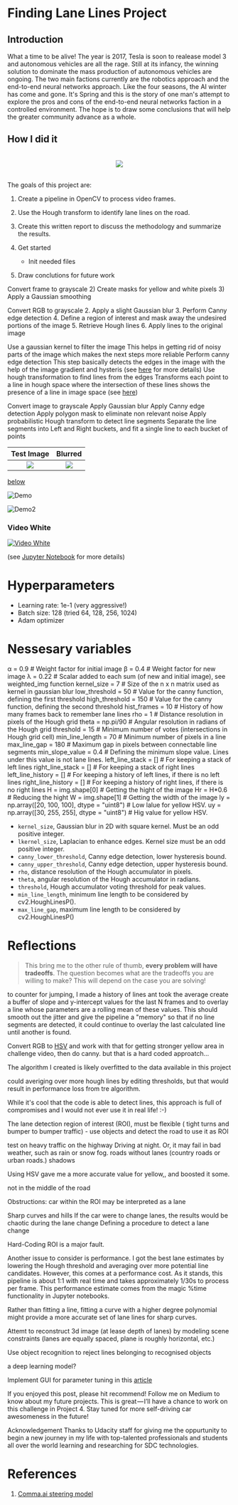 # Finding Lane Lines Project

## Introduction

What a time to be alive! The year is 2017, Tesla is soon to realease model 3 and autonomous vehicles are all the rage. Still at its infancy, the winning solution to dominate the mass production of autonomous vehicles are ongoing. 
The two main factions currently are the robotics approach and the end-to-end neural networks approach. Like the four seasons, the AI winter has come and gone. It's Spring and this is the story of one man's attempt to explore the pros and cons of the end-to-end neural networks faction in a controlled environment. The hope is to draw some conclusions that will help the greater community advance as a whole.

## How I did it

<div align="center">
   <br>
  <img src="./images/sim_image.png"><br><br>
</div>

The goals of this project are:

1. Create a pipeline in OpenCV to process video frames.
2. Use the Hough transform to identify lane lines on the road.
3. Create this written report to discuss the methodology and summarize the results.

1. Get started
   * Init needed files
2. Draw conclutions for future work

 Convert frame to grayscale
2) Create masks for yellow and white pixels
3) Apply a Gaussian smoothing

Convert RGB to grayscale
2. Apply a slight Gaussian blur
3. Perform Canny edge detection
4. Define a region of interest and mask away the undesired portions of the image
5. Retrieve Hough lines 
6. Apply lines to the original image

Use a gaussian kernel to filter the image
This helps in getting rid of noisy parts of the image which makes the next steps more reliable
Perform canny edge detection
This step basically detects the edges in the image with the help of the image gradient and hysteris (see [here](https://en.wikipedia.org/wiki/Canny_edge_detector) for more details)
Use hough transformation to find lines from the edges
Transforms each point to a line in hough space where the intersection of these lines shows the presence of a line in image space (see [here](https://en.wikipedia.org/wiki/Hough_transform))

Convert image to grayscale
Apply Gaussian blur
Apply Canny edge detection
Apply polygon mask to eliminate non relevant noise
Apply probabilistic Hough transform to detect line segments
Separate the line segments into Left and Right buckets, and fit a single line to each bucket of points

Test Image             |  Blurred
:-------------------------:|:-------------------------:
![](https://github.com/CYHSM/carnd/blob/master/CarND-LaneLines-P1/test_images/pipeline/original.jpg?raw=true)  |  ![](https://github.com/CYHSM/carnd/blob/master/CarND-LaneLines-P1/test_images/pipeline/blur.jpg?raw=true)



[below](WRITEUP.md#drawing-lines)

![Demo](https://github.com/KvalheimRacing/CarND/blob/master/P1_Lane_Lines/test_videos_output/solidWhiteRight.gif)

![Demo2](https://github.com/KvalheimRacing/CarND/blob/master/P1_Lane_Lines/test_videos_output/solidYellowLeft.gif)

### Video White
[![Video White](https://github.com/KvalheimRacing/CarND/blob/master/P1_Lane_Lines/test_videos_output/solidWhiteRight.gif)](https://youtu.be/bajgiQuEc38)


(see [Jupyter Notebook](https://github.com/CYHSM/carnd/blob/master/CarND-LaneLines-P1/P1.ipynb) for more details)

# Hyperparameters

* Learning rate: 1e-1 (very aggressive!)
* Batch size: 128 (tried 64, 128, 256, 1024)
* Adam optimizer

# Nessesary variables
α = 0.9                 # Weight factor for initial image
β = 0.4                 # Weight factor for new image
λ = 0.22                # Scalar added to each sum (of new and initial image), see weighted_img function
kernel_size = 7         # Size of the n x n matrix used as kernel in gaussian blur
low_threshold = 50      # Value for the canny function, defining the first threshold
high_threshold = 150    # Value for the canny function, defining the second threshold
hist_frames = 10        # History of how many frames back to remember lane lines
rho = 1                 # Distance resolution in pixels of the Hough grid
theta = np.pi/90        # Angular resolution in radians of the Hough grid
threshold = 15          # Minimum number of votes (intersections in Hough grid cell)
min_line_length = 70    # Minimum number of pixels in a line
max_line_gap = 180      # Maximum gap in pixels between connectable line segments
min_slope_value = 0.4   # Defining the minimum slope value. Lines under this value is not lane lines.
left_line_stack = []    # For keeping a stack of left lines
right_line_stack = []   # For keeping a stack of right lines
left_line_history = []  # For keeping a history of left lines, if there is no left lines
right_line_history = [] # For keeping a history of right lines, if there is no right lines
H = img.shape[0]        # Getting the hight of the image
Hr = H*0.6              # Reducing the hight
W = img.shape[1]        # Getting the width of the image
ly = np.array([20, 100, 100], dtype = "uint8") # Low lalue for yellow HSV.
uy = np.array([30, 255, 255], dtype = "uint8") # Hig value for yellow HSV.

- `kernel_size`, Gaussian blur in 2D with square kernel. Must be an odd positive integer.
- `lkernel_size`, Laplacian to enhance edges. Kernel size must be an odd positive integer.
- `canny_lower_threshold`, Canny edge detection, lower hysteresis bound.
- `canny_upper_threshold`, Canny edge detection, upper hysteresis bound.
- `rho`, distance resolution of the Hough accumulator in pixels.
- `theta`, angular resolution of the Hough accumulator in radians.
- `threshold`, Hough accumulator voting threshold for peak values.
- `min_line_length`, minimum line length to be considered by cv2.HoughLinesP().
- `max_line_gap`, maximum line length to be considered by cv2.HoughLinesP()

# Reflections

> This bring me to the other rule of thumb, **every problem will have tradeoffs**. The question becomes what are the tradeoffs you are willing to make? This will depend on the case you are solving!

to counter for jumping, I made a history of lines ant took the average
create a buffer of slope and y-intercept values for the last N frames and to overlay a line whose parameters are a rolling mean of these values. This should smooth out the jitter and give the pipeline a "memory" so that if no line segments are detected, it could continue to overlay the last calculated line until another is found.

Convert RGB to [HSV](https://en.wikipedia.org/wiki/HSL_and_HSV) and work with that for getting stronger yellow area in challenge video, then do canny. but that is a hard coded approatch...  

The algorithm I created is likely overfitted to the data available in this project

could averiging over more hough lines by editing thresholds, but that would result in performance loss from tre algorithm.

While it's cool that the code is able to detect lines, this approach is full of compromises and I would not ever use it in real life! :-)


The lane detection region of interest (ROI), must be flexible ( tight turns and bumper to bumper traffic) - use objects and detect the road to use it as ROI

test on heavy traffic on the highway
Driving at night.
Or, it may fail in bad weather, such as rain or snow fog. 
roads without lanes (country roads or urban roads.)
shadows

Using HSV gave me a more accurate value for yellow,, and boosted it some.

not in the middle of the road


Obstructions: car within the ROI may be interpreted as a lane 

Sharp curves and hills 
If the car were to change lanes,  the results would be chaotic during the lane change
Defining a procedure to detect a lane change 

Hard-Coding ROI is a major fault.

Another issue to consider is performance. I got the best lane estimates by lowering the Hough threshold and averaging over more potential line candidates. However, this comes at a performance cost. As it stands, this pipeline is about 1:1 with real time and takes approximately 1/30s to process per frame. This performance estimate comes from the magic %time functionality in Jupyter notebooks.

Rather than fitting a line, fitting a curve with a higher degree polynomial might provide a more accurate set of lane lines for sharp curves.

Attemt to reconstruct 3d image (at lease depth of lanes) by modeling scene constraints (lanes are equally spaced, plane is roughly horizontal, etc.)

Use object recognition to reject lines belonging to recognised objects 

a deep learning model?

Implement GUI for parameter tuning in this [article](https://medium.com/@maunesh/finding-the-right-parameters-for-your-computer-vision-algorithm-d55643b6f954)

If you enjoyed this post, please hit recommend! Follow me on Medium to know about my future projects.
This is great — I’ll have a chance to work on this challenge in Project 4.
Stay tuned for more self-driving car awesomeness in the future!


Acknowledgement
Thanks to Udacity staff for giving me the oppurtunity to begin a new journey in my life with top-talented professionals and students all over the world learning and researching for SDC technologies.


# References
1. [Comma.ai steering model](https://github.com/commaai/research/blob/master/train_steering_model.py)
